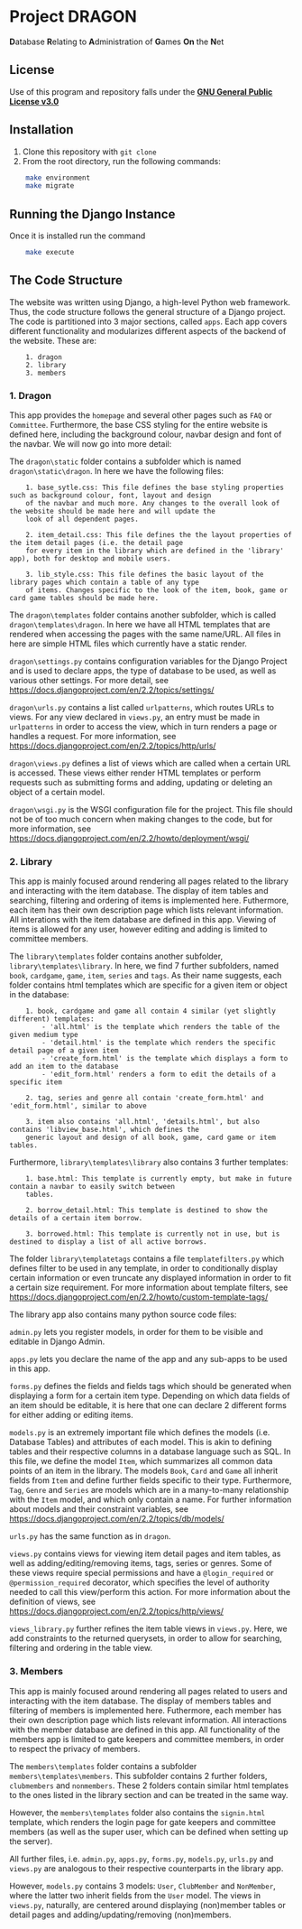 # Project **DRAGON**

**D**atabase **R**elating to **A**dministration of **G**ames **On** the **N**et

## License

Use of this program and repository falls under the [**GNU General Public License v3.0**](https://github.com/sirmiggles/project-dragon/blob/master/LICENSE)

## Installation

1. Clone this repository with `git clone`
2. From the root directory, run the following commands:

``` bash
    make environment
    make migrate
```

## Running the Django Instance

Once it is installed run the command

``` bash
    make execute
```

## The Code Structure

The website was written using Django, a high-level Python web framework. Thus, the code structure follows the general
structure of a Django project. The code is partitioned into 3 major sections, called `apps`. Each app covers different
functionality and modularizes different aspects of the backend of the website.
These are:
```
    1. dragon
    2. library
    3. members
```

### 1. Dragon
This app provides the `homepage` and several other pages such as `FAQ` or `Committee`. Furthermore,
the base CSS styling for the entire website is defined here, including the background colour, navbar design and font
of the navbar. We will now go into more detail:

The `dragon\static` folder contains a subfolder  which is named `dragon\static\dragon`. In here we have the following
files:
```
    1. base_sytle.css: This file defines the base styling properties such as background colour, font, layout and design
    of the navbar and much more. Any changes to the overall look of the website should be made here and will update the
    look of all dependent pages.

    2. item_detail.css: This file defines the the layout properties of the item detail pages (i.e. the detail page
    for every item in the library which are defined in the 'library' app), both for desktop and mobile users.

    3. lib_style.css: This file defines the basic layout of the library pages which contain a table of any type
    of items. Changes specific to the look of the item, book, game or card game tables should be made here.

```

The `dragon\templates` folder contains another subfolder, which is called `dragon\templates\dragon`. In here we have
all HTML templates that are rendered when accessing the pages with the same name/URL. All files in here are simple HTML
files which currently have a static render.

`dragon\settings.py` contains configuration variables for the Django Project and is used to declare apps, the type of
database to be used, as well as various other settings. For more detail, see
https://docs.djangoproject.com/en/2.2/topics/settings/

`dragon\urls.py` contains a list called `urlpatterns`, which routes URLs to views. For any view declared in `views.py`,
an entry must be made in `urlpatterns` in order to access the view, which in turn renders a page or handles a request.
For more information, see
https://docs.djangoproject.com/en/2.2/topics/http/urls/

`dragon\views.py` defines a list of views which are called when a certain URL is accessed. These views either render
HTML templates or perform requests such as submitting forms and adding, updating or deleting an object of a certain
model.

`dragon\wsgi.py` is the WSGI configuration file for the project. This file should not be of too much concern when making
changes to the code, but for more information, see
https://docs.djangoproject.com/en/2.2/howto/deployment/wsgi/

### 2. Library
This app is mainly focused around rendering all pages related to the library and interacting with the item database.
The display of item tables and searching, filtering and ordering of items is implemented here. Futhermore, each item
has their own description page which lists relevant information. All interations with the item database are defined in
this app. Viewing of items is allowed for any user, however editing and adding is limited to committee members.

The `library\templates` folder contains another subfolder, `library\templates\library`. In here, we find 7 further
subfolders, named `book`, `cardgame`, `game`, `item`, `series` and `tags`. As their name suggests, each folder
contains html templates which are specific for a given item or object in the database:

```
    1. book, cardgame and game all contain 4 similar (yet slightly different) templates:
        - 'all.html' is the template which renders the table of the given medium type
        - 'detail.html' is the template which renders the specific detail page of a given item
        - 'create_form.html' is the template which displays a form to add an item to the database
        - 'edit_form.html' renders a form to edit the details of a specific item

    2. tag, series and genre all contain 'create_form.html' and 'edit_form.html', similar to above

    3. item also contains 'all.html', 'details.html', but also contains 'libview_base.html', which defines the
    generic layout and design of all book, game, card game or item tables.
```

Furthermore, `library\templates\library` also contains 3 further templates:

```
    1. base.html: This template is currently empty, but make in future contain a navbar to easily switch between
    tables.

    2. borrow_detail.html: This template is destined to show the details of a certain item borrow.

    3. borrowed.html: This template is currently not in use, but is destined to display a list of all active borrows.

```

The folder `library\templatetags` contains a file `templatefilters.py` which defines filter to be used in any template,
in order to conditionally display certain information or even truncate any displayed information in order to fit a
certain size requirement. For more information about template filters, see
https://docs.djangoproject.com/en/2.2/howto/custom-template-tags/

The library app also contains many python source code files:

`admin.py` lets you register models, in order for them to be visible and editable in Django Admin.

`apps.py` lets you declare the name of the app and any sub-apps to be used in this app.

`forms.py` defines the fields and fields tags which should be generated when displaying a form for a certain item type.
Depending on which data fields of an item should be editable, it is here that one can declare 2 different forms for
either adding or editing items.

`models.py` is an extremely important file which defines the models (i.e. Database Tables) and attributes of each model.
This is akin to defining tables and their respective columns in a database language such as SQL. In this file, we
define the model `Item`, which summarizes all common data points of an item in the library. The models `Book`, `Card`
and `Game` all inherit fields from `Item` and define further fields specific to their type.
Furthermore, `Tag`, `Genre` and `Series` are models which are in a many-to-many relationship with the `Item` model, and
which only contain a name. For further information about models and their constraint variables, see
https://docs.djangoproject.com/en/2.2/topics/db/models/

`urls.py` has the same function as in `dragon`.

`views.py` contains views for viewing item detail pages and item tables, as well as adding/editing/removing items,
tags, series or genres. Some of these views require special permissions and have a `@login_required` or
`@permission_required` decorator, which specifies the level of authority needed to call this view/perform this action.
For more information about the definition of views, see
https://docs.djangoproject.com/en/2.2/topics/http/views/

`views_library.py` further refines the item table views in `views.py`. Here, we add constraints to the returned
querysets, in order to allow for searching, filtering and ordering in the table view.

### 3. Members
This app is mainly focused around rendering all pages related to users and interacting with the item database.
The display of members tables and filtering of members is implemented here. Futhermore, each member has their own
description page which lists relevant information. All interactions with the member database are defined in
this app. All functionality of the members app is limited to gate keepers and committee members, in order to respect
the privacy of members.

The `members\templates` folder contains a subfolder `members\templates\members`. This subfolder contains 2 further
folders, `clubmembers` and `nonmembers`. These 2 folders contain similar html templates to the ones listed in
the library section and can be treated in the same way.

However, the `members\templates` folder also contains the `signin.html` template, which renders the login page for
gate keepers and committee members (as well as the super user, which can be defined when setting up the server).

All further files, i.e. `admin.py`, `apps.py`, `forms.py`, `models.py`, `urls.py` and `views.py` are analogous to
their respective counterparts in the library app.

However, `models.py` contains 3 models: `User`, `ClubMember` and `NonMember`, where the latter two inherit fields from
the `User` model. The views in `views.py`, naturally, are centered around displaying (non)member tables or detail pages
and adding/updating/removing (non)members.










